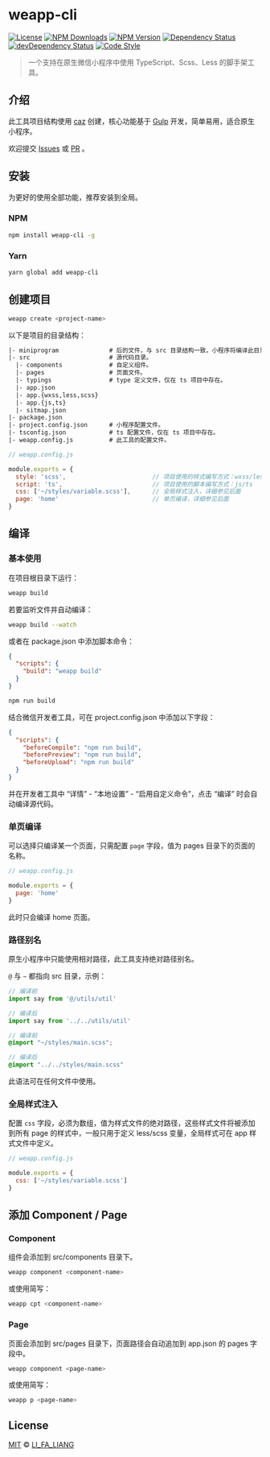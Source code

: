 # weapp-cli

[![License][license-img]][license-url]
[![NPM Downloads][downloads-img]][downloads-url]
[![NPM Version][version-img]][version-url]
[![Dependency Status][dependency-img]][dependency-url]
[![devDependency Status][devdependency-img]][devdependency-url]
[![Code Style][style-img]][style-url]

> 一个支持在原生微信小程序中使用 TypeScript、Scss、Less 的脚手架工具。

## 介绍

此工具项目结构使用 [caz](https://github.com/zce/caz) 创建，核心功能基于 [Gulp](https://gulpjs.com/) 开发，简单易用，适合原生小程序。

欢迎提交 [Issues](https://github.com/Lifaliang1996/weapp-cli/issues) 或 [PR](https://github.com/Lifaliang1996/weapp-cli/pulls) 。

## 安装

为更好的使用全部功能，推荐安装到全局。

### NPM

```bash
npm install weapp-cli -g
```

### Yarn

```bash
yarn global add weapp-cli
```

## 创建项目

```bash
weapp create <project-name>
```
以下是项目的目录结构：

```tex
|- miniprogram              # 后的文件，与 src 目录结构一致，小程序将编译此目录。
|- src                      # 源代码目录。
  |- components             # 自定义组件。
  |- pages                  # 页面文件。
  |- typings                # type 定义文件，仅在 ts 项目中存在。
  |- app.json
  |- app.{wxss,less,scss}
  |- app.{js,ts}
  |- sitmap.json
|- package.json
|- project.config.json      # 小程序配置文件。
|- tsconfig.json            # ts 配置文件，仅在 ts 项目中存在。			
|- weapp.config.js          # 此工具的配置文件。
```

```js
// weapp.config.js

module.exports = {
  style: 'scss',                        // 项目使用的样式编写方式：wxss/less/scss
  script: 'ts',                         // 项目使用的脚本编写方式：js/ts
  css: ['~/styles/variable.scss'],      // 全局样式注入，详细参见后面
  page: 'home'                          // 单页编译，详细参见后面
}
```

## 编译

### 基本使用

在项目根目录下运行：

```bash
weapp build
```

若要监听文件并自动编译：

```bash
weapp build --watch
```

或者在 package.json 中添加脚本命令：

```json
{
  "scripts": {
    "build": "weapp build"
  }
}
```

```bash
npm run build
```

结合微信开发者工具，可在 project.config.json 中添加以下字段：

```json
{
  "scripts": {
    "beforeCompile": "npm run build",
    "beforePreview": "npm run build",
    "beforeUpload": "npm run build"
  }
}
```

并在开发者工具中 “详情” - “本地设置” - “启用自定义命令”，点击 “编译” 时会自动编译源代码。

### 单页编译

可以选择只编译某一个页面，只需配置 `page` 字段，值为 pages 目录下的页面的名称。

```js
// weapp.config.js

module.exports = {
  page: 'home'
}
```

此时只会编译 home  页面。

### 路径别名

原生小程序中只能使用相对路径，此工具支持绝对路径别名。

`@` 与 `~` 都指向 src 目录，示例：

```js
// 编译前
import say from '@/utils/util'

// 编译后
import say from '../../utils/util'
```

```scss
// 编译前
@import "~/styles/main.scss";

// 编译后
@import "../../styles/main.scss"
```

此语法可在任何文件中使用。

### 全局样式注入

配置 `css` 字段，必须为数组，值为样式文件的绝对路径，这些样式文件将被添加到所有 page 的样式中，一般只用于定义 less/scss 变量，全局样式可在 app 样式文件中定义。

```js
// weapp.config.js

module.exports = {
  css: ['~/styles/variable.scss']
}
```

## 添加 Component / Page

### Component

组件会添加到 src/components 目录下。

```bash
weapp component <component-name>
```

或使用简写：

```bash
weapp cpt <component-name>
```

### Page

页面会添加到 src/pages 目录下，页面路径会自动追加到 app.json 的 pages 字段中。

```bash
weapp component <page-name>
```

或使用简写：

```bash
weapp p <page-name>
```



## License

[MIT](LICENSE) &copy; [LI_FA_LIANG](https://github.com/Lifaliang1996)



[license-img]: https://img.shields.io/github/license/Lifaliang1996/weapp-cli
[license-url]: https://github.com/Lifaliang1996/weapp-cli/blob/master/LICENSE
[downloads-img]: https://img.shields.io/npm/dm/@weapp/cli
[downloads-url]: https://npmjs.org/package/@weapp/cli
[version-img]: https://img.shields.io/npm/v/@weapp/cli
[version-url]: https://npmjs.org/package/@weapp/cli
[dependency-img]: https://img.shields.io/david/@weapp/cli
[dependency-url]: https://david-dm.org/@weapp/cli
[devdependency-img]: https://img.shields.io/david/dev/@weapp/cli
[devdependency-url]: https://david-dm.org/@weapp/cli?type=dev
[style-img]: https://img.shields.io/badge/code_style-standard-brightgreen
[style-url]: https://standardjs.com
